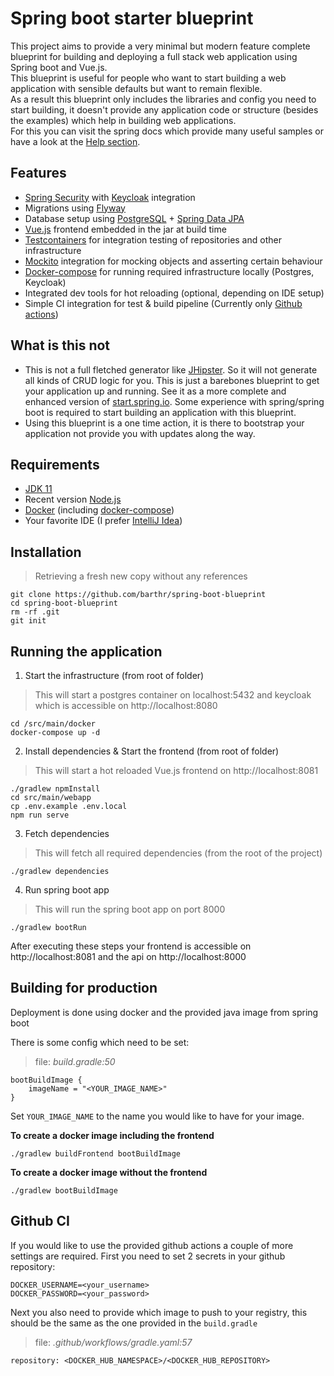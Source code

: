 # Spring boot starter blueprint

This project aims to provide a very minimal but modern feature complete blueprint for building and deploying 
a full stack web application
using Spring boot and Vue.js.  
This blueprint is useful for people who want to start building a web application with sensible 
defaults but want to remain flexible.     
As a result this blueprint only includes the libraries and config you need to start
building, it doesn't provide any application code or structure (besides the examples) which help in building web applications.  
For this you can visit the spring docs which provide many useful samples or have a look at the [Help section](./HELP.md).

## Features

* [Spring Security](https://spring.io/projects/spring-security) with [Keycloak](https://www.keycloak.org/) integration
* Migrations using [Flyway](https://flywaydb.org/)
* Database setup using [PostgreSQL](https://www.postgresql.org/) + [Spring Data JPA](https://docs.spring.io/spring-boot/docs/2.3.4.RELEASE/reference/htmlsingle/#boot-features-jpa-and-spring-data)
* [Vue.js](https://vuejs.org/) frontend embedded in the jar at build time
* [Testcontainers](https://www.testcontainers.org/) for integration testing of repositories and other infrastructure
* [Mockito](https://site.mockito.org/) integration for mocking objects and asserting certain behaviour
* [Docker-compose](https://docs.docker.com/compose/) for running required infrastructure locally (Postgres, Keycloak)
* Integrated dev tools for hot reloading (optional, depending on IDE setup)
* Simple CI integration for test & build pipeline (Currently only [Github actions](https://github.com/features/actions))

## What is this not

* This is not a full fletched generator like [JHipster](https://www.jhipster.tech/). So it will not generate all kinds of CRUD logic for you. This is just a barebones blueprint to get your application up and running. See it as a more complete and enhanced version of [start.spring.io](https://start.spring.io/). Some experience with spring/spring boot is required to start building an application with this blueprint.
* Using this blueprint is a one time action, it is there to bootstrap your application not provide you with updates along the way.


## Requirements

- [JDK 11](https://openjdk.java.net/projects/jdk/11/)
- Recent version [Node.js](https://nodejs.org/en/)
- [Docker](https://www.docker.com/) (including [docker-compose](https://docs.docker.com/compose/))
- Your favorite IDE (I prefer [IntelliJ Idea](https://www.jetbrains.com/idea/))

## Installation

> Retrieving a fresh new copy without any references
```
git clone https://github.com/barthr/spring-boot-blueprint
cd spring-boot-blueprint
rm -rf .git
git init
```

## Running the application

1. Start the infrastructure (from root of folder)
> This will start a postgres container on localhost:5432 and keycloak which is accessible on http://localhost:8080
```
cd /src/main/docker
docker-compose up -d 
```

2. Install dependencies & Start the frontend (from root of folder)
> This will start a hot reloaded Vue.js frontend on http://localhost:8081
```
./gradlew npmInstall
cd src/main/webapp 
cp .env.example .env.local
npm run serve
```

3. Fetch dependencies 
> This will fetch all required dependencies (from the root of the project)
```
./gradlew dependencies
```

4. Run spring boot app
> This will run the spring boot app on port 8000
```
./gradlew bootRun
```

After executing these steps your frontend is accessible on http://localhost:8081 and the api on http://localhost:8000

## Building for production

Deployment is done using docker and the provided java image from spring boot

There is some config which need to be set:

> file: *build.gradle:50*

```
bootBuildImage {
    imageName = "<YOUR_IMAGE_NAME>"
}
```

Set `YOUR_IMAGE_NAME` to the name you would like to have for your image.


__To create a docker image including the frontend__
```
./gradlew buildFrontend bootBuildImage
```

__To create a docker image without the frontend__
```
./gradlew bootBuildImage
```

## Github CI

If you would like to use the provided github actions a couple of more settings are required. First you need to set 2 secrets in your github repository: 

```
DOCKER_USERNAME=<your_username>
DOCKER_PASSWORD=<your_password>
```
Next you also need to provide which image to push to your registry, this should be the same as the one provided in the `build.gradle`

> file: *.github/workflows/gradle.yaml:57*

```
repository: <DOCKER_HUB_NAMESPACE>/<DOCKER_HUB_REPOSITORY>
```